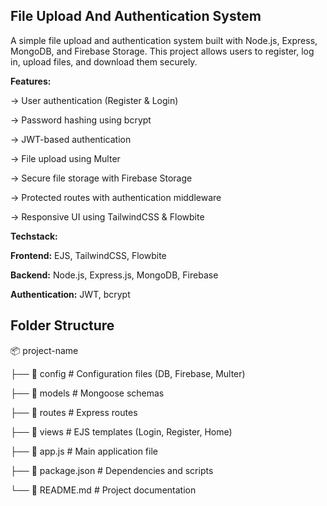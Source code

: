 ## File Upload And Authentication System 

A simple file upload and authentication system built with Node.js, Express, MongoDB, and Firebase Storage. This project allows users to register, log in, upload files, and download them securely.

**Features:**

-> User authentication (Register & Login)

-> Password hashing using bcrypt

-> JWT-based authentication

-> File upload using Multer

-> Secure file storage with Firebase Storage

-> Protected routes with authentication middleware

-> Responsive UI using TailwindCSS & Flowbite

**Techstack:**

**Frontend:** EJS, TailwindCSS, Flowbite

**Backend:** Node.js, Express.js, MongoDB, Firebase

**Authentication:** JWT, bcrypt

## Folder Structure

📦 project-name

├── 📂 config          # Configuration files (DB, Firebase, Multer)

├── 📂 models          # Mongoose schemas

├── 📂 routes          # Express routes

├── 📂 views           # EJS templates (Login, Register, Home)

├── 📜 app.js          # Main application file

├── 📜 package.json    # Dependencies and scripts

└── 📜 README.md       # Project documentation

